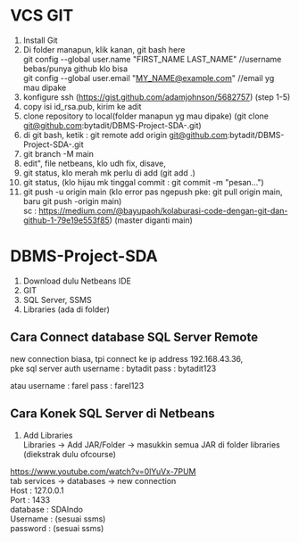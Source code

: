 # VCS GIT
1. Install Git
3. Di folder manapun, klik kanan, git bash here <br>
git config --global user.name "FIRST_NAME LAST_NAME"  //username bebas/punya github klo bisa <br>
git config --global user.email "MY_NAME@example.com"  //email yg mau dipake <br>
5. konfigure ssh (https://gist.github.com/adamjohnson/5682757) (step 1-5)
6. copy isi id_rsa.pub, kirim ke adit
7. clone repository to local(folder manapun yg mau dipake) (git clone git@github.com:bytadit/DBMS-Project-SDA-.git)
8. di git bash, ketik : git remote add origin git@github.com:bytadit/DBMS-Project-SDA-.git
9. git branch -M main
10. edit", file netbeans, klo udh fix, disave, 
11. git status, klo merah mk perlu di add (git add .)
12. git status, (klo hijau mk tinggal commit : git commit -m "pesan...")
13. git push -u origin main (klo error pas ngepush pke: git pull origin main, baru git push -origin main) <br> sc : https://medium.com/@bayupaoh/kolaburasi-code-dengan-git-dan-github-1-79e19e553f85) (master diganti main)


# DBMS-Project-SDA
1. Download dulu Netbeans IDE
2. GIT
3. SQL Server, SSMS
4. Libraries (ada di folder)

## Cara Connect database SQL Server Remote
new connection biasa, tpi connect ke ip address 192.168.43.36, <br>
pke sql server auth
username : bytadit
pass : bytadit123

atau
username : farel
pass : farel123

## Cara Konek SQL Server di Netbeans
1. Add Libraries <br>
Libraries -> Add JAR/Folder -> masukkin semua JAR di folder libraries (diekstrak dulu ofcourse)

https://www.youtube.com/watch?v=0lYuVx-7PUM <br>
tab services -> databases -> new connection <br>
Host : 127.0.0.1 <br>
Port : 1433 <br>
database : SDAIndo <br>
Username : (sesuai ssms) <br>
password : (sesuai ssms)<br>
